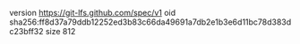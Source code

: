 version https://git-lfs.github.com/spec/v1
oid sha256:ff8d37a79ddb12252ed3b83c66da49691a7db2e1b3e6d11bc78d383dc23bff32
size 812
